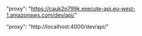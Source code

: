 "proxy": "https://cauk2n799k.execute-api.eu-west-1.amazonaws.com/dev/api/"

  "proxy": "http://localhost:4000/dev/api/"




